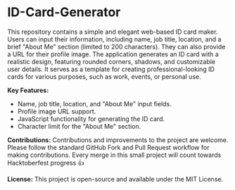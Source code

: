 # ID-Card-Generator

This repository contains a simple and elegant web-based ID card maker. Users can input their information, including name, job title, location, and a brief "About Me" section (limited to 200 characters). They can also provide a URL for their profile image. The application generates an ID card with a realistic design, featuring rounded corners, shadows, and customizable user details. It serves as a template for creating professional-looking ID cards for various purposes, such as work, events, or personal use.

**Key Features:**
- Name, job title, location, and "About Me" input fields.
- Profile image URL support.
- JavaScript functionality for generating the ID card.
- Character limit for the "About Me" section.

**Contributions:**
Contributions and improvements to the project are welcome. Please follow the standard GitHub Fork and Pull Request workflow for making contributions.
Every merge in this small project will count towards Hacktoberfest progress 👍

**License:**
This project is open-source and available under the MIT License.
